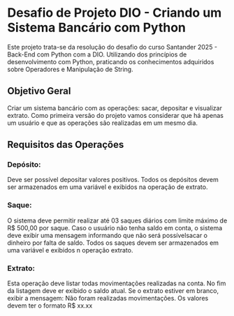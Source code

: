 
# Desafio de Projeto DIO - Criando um Sistema Bancário com Python

Este projeto trata-se da resolução do desafio do curso Santander 2025 - Back-End com Python com a DIO. Utilizando dos princípios de desenvolvimento com Python, praticando os conhecimentos adquiridos sobre Operadores e Manipulação de String.  


## Objetivo Geral

Criar um sistema bancário com as operações: sacar, depositar e visualizar extrato.
Como primeira versão do projeto vamos considerar que há apenas um usuário e que as operações são realizadas em um mesmo dia. 

## Requisitos das Operações

### Depósito:
Deve ser possível depositar valores positivos.
Todos os depósitos devem ser armazenados em uma variável e exibidos na operação de extrato.

### Saque:
O sistema deve permitir realizar até 03 saques diários com limite máximo de R$ 500,00 por saque.
Caso o usuário não tenha saldo em conta, o sistema deve exibir uma mensagem informando que não será possívelsacar o dinheiro por falta de saldo.
Todos os saques devem ser armazenados em uma variável e exibidos n operação extrato.

### Extrato:
Esta operação deve listar todas movimentações realizadas na conta.
No fim da listagem deve er exibido o saldo atual.
Se o extrato estiver em branco, exibir a mensagem: Não foram realizadas movimentações.
Os valores devem ter o formato R$ xx.xx
